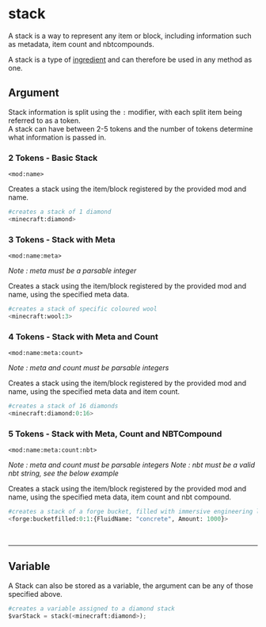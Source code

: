 # stack

A stack is a way to represent any item or block, including information such as metadata, item count and nbtcompounds. 

A stack is a type of [ingredient](/arguments/ingredient) and can therefore be used in any method as one.

## Argument
Stack information is split using the `:` modifier, with each split item being referred to as a token.  
A stack can have between 2-5 tokens and the number of tokens determine what information is passed in.

### 2 Tokens - Basic Stack
`<mod:name>`

Creates a stack using the item/block registered by the provided mod and name.
```python
#creates a stack of 1 diamond
<minecraft:diamond>
```

### 3 Tokens - Stack with Meta
`<mod:name:meta>`

*Note : meta must be a parsable integer*

Creates a stack using the item/block registered by the provided mod and name, using the specified meta data.
```python
#creates a stack of specific coloured wool
<minecraft:wool:3>
```

### 4 Tokens - Stack with Meta and Count
`<mod:name:meta:count>`

*Note : meta and count must be parsable integers*

Creates a stack using the item/block registered by the provided mod and name, using the specified meta data and item count.
```python
#creates a stack of 16 diamonds
<minecraft:diamond:0:16>
```

### 5 Tokens - Stack with Meta, Count and NBTCompound
`<mod:name:meta:count:nbt>`

*Note : meta and count must be parsable integers*
*Note : nbt must be a valid nbt string, see the below example*

Creates a stack using the item/block registered by the provided mod and name, using the specified meta data, item count and nbt compound.
```python
#creates a stack of a forge bucket, filled with immersive engineering liquid concrete
<forge:bucketfilled:0:1:{FluidName: "concrete", Amount: 1000}>
```
<br>

---
## Variable

A Stack can also be stored as a variable, the argument can be any of those specified above.	
```python
#creates a variable assigned to a diamond stack
$varStack = stack(<minecraft:diamond>);
```
